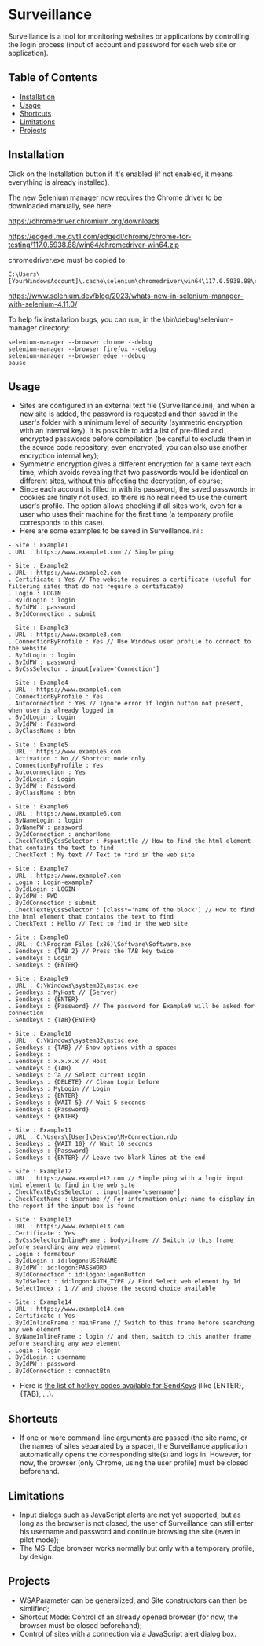 # Surveillance

Surveillance is a tool for monitoring websites or applications by controlling the login process (input of account and password for each web site or application).

## Table of Contents
- [Installation](#installation)
- [Usage](#usage)
- [Shortcuts](#shortcuts)
- [Limitations](#limitations)
- [Projects](#projects)

## Installation

Click on the Installation button if it's enabled (if not enabled, it means everything is already installed).

The new Selenium manager now requires the Chrome driver to be downloaded manually, see here:

https://chromedriver.chromium.org/downloads

https://edgedl.me.gvt1.com/edgedl/chrome/chrome-for-testing/117.0.5938.88/win64/chromedriver-win64.zip

chromedriver.exe must be copied to:

```
C:\Users\[YourWindowsAccount]\.cache\selenium\chromedriver\win64\117.0.5938.88\chromedriver.exe
```

https://www.selenium.dev/blog/2023/whats-new-in-selenium-manager-with-selenium-4.11.0/

To help fix installation bugs, you can run, in the \bin\debug\selenium-manager directory:
```
selenium-manager --browser chrome --debug
selenium-manager --browser firefox --debug
selenium-manager --browser edge --debug
pause
```

## Usage

- Sites are configured in an external text file (Surveillance.ini), and when a new site is added, the password is requested and then saved in the user's folder with a minimum level of security (symmetric encryption with an internal key). It is possible to add a list of pre-filled and encrypted passwords before compilation (be careful to exclude them in the source code repository, even encrypted, you can also use another encryption internal key);
- Symmetric encryption gives a different encryption for a same text each time, which avoids revealing that two passwords would be identical on different sites, without this affecting the decryption, of course;
- Since each account is filled in with its password, the saved passwords in cookies are finaly not used, so there is no real need to use the current user's profile. The option allows checking if all sites work, even for a user who uses their machine for the first time (a temporary profile corresponds to this case).
- Here are some examples to be saved in Surveillance.ini :
```
- Site : Example1
. URL : https://www.example1.com // Simple ping

- Site : Example2
. URL : https://www.example2.com
. Certificate : Yes // The website requires a certificate (useful for filtering sites that do not require a certificate)
. Login : LOGIN
. ByIdLogin : login
. ByIdPW : password
. ByIdConnection : submit

- Site : Example3
. URL : https://www.example3.com
. ConnectionByProfile : Yes // Use Windows user profile to connect to the website
. ByIdLogin : login
. ByIdPW : password
. ByCssSelector : input[value='Connection']

- Site : Example4
. URL : https://www.example4.com
. ConnectionByProfile : Yes
. Autoconnection : Yes // Ignore error if login button not present, when user is already logged in
. ByIdLogin : Login
. ByIdPW : Password
. ByClassName : btn

- Site : Example5
. URL : https://www.example5.com
. Activation : No // Shortcut mode only
. ConnectionByProfile : Yes
. Autoconnection : Yes
. ByIdLogin : Login
. ByIdPW : Password
. ByClassName : btn

- Site : Example6
. URL : https://www.example6.com
. ByNameLogin : login
. ByNamePW : password
. ByIdConnection : anchorHome
. CheckTextByCssSelector : #spantitle // How to find the html element that contains the text to find
. CheckText : My text // Text to find in the web site

- Site : Example7
. URL : https://www.example7.com
. Login : Login-example7
. ByIdLogin : LOGIN
. ByIdPW : PWD
. ByIdConnection : submit
. CheckTextByCssSelector : [class*='name of the block'] // How to find the html element that contains the text to find
. CheckText : Hello // Text to find in the web site

- Site : Example8
. URL : C:\Program Files (x86)\Software\Software.exe
. Sendkeys : {TAB 2} // Press the TAB key twice
. Sendkeys : Login
. Sendkeys : {ENTER}

- Site : Example9
. URL : C:\Windows\system32\mstsc.exe
. Sendkeys : MyHost // {Server}
. Sendkeys : {ENTER}
. Sendkeys : {Password} // The password for Example9 will be asked for connection
. Sendkeys : {TAB}{ENTER}

- Site : Example10
. URL : C:\Windows\system32\mstsc.exe
. Sendkeys : {TAB} // Show options with a space:
. Sendkeys :  
. Sendkeys : x.x.x.x // Host
. Sendkeys : {TAB}
. Sendkeys : ^a // Select current Login
. Sendkeys : {DELETE} // Clean Login before
. Sendkeys : MyLogin // Login
. Sendkeys : {ENTER}
. Sendkeys : {WAIT 5} // Wait 5 seconds
. Sendkeys : {Password}
. Sendkeys : {ENTER}

- Site : Example11
. URL : C:\Users\[User]\Desktop\MyConnection.rdp
. Sendkeys : {WAIT 10} // Wait 10 seconds
. Sendkeys : {Password}
. Sendkeys : {ENTER} // Leave two blank lines at the end

- Site : Example12
. URL : https://www.example12.com // Simple ping with a login input html element to find in the web site
. CheckTextByCssSelector : input[name='username']
. CheckTextName : Username // For information only: name to display in the report if the input box is found

- Site : Example13
. URL : https://www.example13.com
. Certificate : Yes
. ByCssSelectorInlineFrame : body>iframe // Switch to this frame before searching any web element
. Login : formateur
. ByIdLogin : id:logon:USERNAME
. ByIdPW : id:logon:PASSWORD
. ByIdConnection : id:logon:logonButton
. ByIdSelect : id:logon:AUTH_TYPE // Find Select web element by Id
. SelectIndex : 1 // and choose the second choice available

- Site : Example14
. URL : https://www.example14.com
. Certificate : Yes
. ByIdInlineFrame : mainFrame // Switch to this frame before searching any web element
. ByNameInlineFrame : login // and then, switch to this another frame before searching any web element
. Login : login
. ByIdLogin : username
. ByIdPW : password
. ByIdConnection : connectBtn

```
- Here is [the list of hotkey codes available for SendKeys](https://learn.microsoft.com/fr-fr/dotnet/api/system.windows.forms.sendkeys.send) (like {ENTER}, {TAB}, ...).

## Shortcuts

- If one or more command-line arguments are passed (the site name, or the names of sites separated by a space), the Surveillance application automatically opens the corresponding site(s) and logs in. However, for now, the browser (only Chrome, using the user profile) must be closed beforehand.

## Limitations

- Input dialogs such as JavaScript alerts are not yet supported, but as long as the browser is not closed, the user of Surveillance can still enter his username and password and continue browsing the site (even in pilot mode);
- The MS-Edge browser works normally but only with a temporary profile, by design.

## Projects

- WSAParameter can be generalized, and Site constructors can then be simlified;
- Shortcut Mode: Control of an already opened browser (for now, the browser must be closed beforehand);
- Control of sites with a connection via a JavaScript alert dialog box.